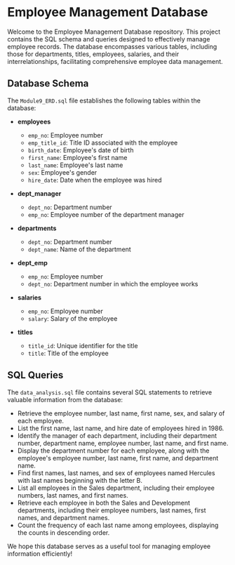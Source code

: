 # Employee Management Database

Welcome to the Employee Management Database repository. This project contains the SQL schema and queries designed to effectively manage employee records. The database encompasses various tables, including those for departments, titles, employees, salaries, and their interrelationships, facilitating comprehensive employee data management.

## Database Schema

The `Module9_ERD.sql` file establishes the following tables within the database:

- **employees**
    - `emp_no`: Employee number
    - `emp_title_id`: Title ID associated with the employee
    - `birth_date`: Employee's date of birth
    - `first_name`: Employee's first name
    - `last_name`: Employee's last name
    - `sex`: Employee's gender
    - `hire_date`: Date when the employee was hired

- **dept_manager**
    - `dept_no`: Department number
    - `emp_no`: Employee number of the department manager

- **departments**
    - `dept_no`: Department number
    - `dept_name`: Name of the department

- **dept_emp**
    - `emp_no`: Employee number
    - `dept_no`: Department number in which the employee works

- **salaries**
    - `emp_no`: Employee number
    - `salary`: Salary of the employee

- **titles**
    - `title_id`: Unique identifier for the title
    - `title`: Title of the employee

## SQL Queries

The `data_analysis.sql` file contains several SQL statements to retrieve valuable information from the database:

- Retrieve the employee number, last name, first name, sex, and salary of each employee.
- List the first name, last name, and hire date of employees hired in 1986.
- Identify the manager of each department, including their department number, department name, employee number, last name, and first name.
- Display the department number for each employee, along with the employee's employee number, last name, first name, and department name.
- Find first names, last names, and sex of employees named Hercules with last names beginning with the letter B.
- List all employees in the Sales department, including their employee numbers, last names, and first names.
- Retrieve each employee in both the Sales and Development departments, including their employee numbers, last names, first names, and department names.
- Count the frequency of each last name among employees, displaying the counts in descending order.

We hope this database serves as a useful tool for managing employee information efficiently!
